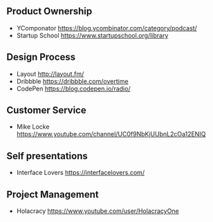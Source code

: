 ## Product Ownership
- YComponator https://blog.ycombinator.com/category/podcast/
- Startup School https://www.startupschool.org/library

## Design Process
- Layout http://layout.fm/
- Dribbble https://dribbble.com/overtime
- CodePen https://blog.codepen.io/radio/

## Customer Service
- Mike Locke https://www.youtube.com/channel/UC0f9NbKjUUbnL2cOa12ENIQ

## Self presentations
- Interface Lovers https://interfacelovers.com/

## Project Management
- Holacracy https://www.youtube.com/user/HolacracyOne




